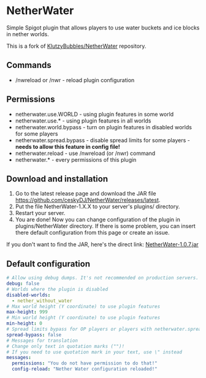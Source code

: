 # NetherWater
Simple Spigot plugin that allows players to use water buckets and ice blocks in nether worlds.

This is a fork of [KlutzyBubbles/NetherWater](https://github.com/KlutzyBubbles/NetherWater) repository.

## Commands
- /nwreload or /nwr - reload plugin configuration

## Permissions
- netherwater.use.WORLD - using plugin features in some world
- netherwater.use.* - using plugin features in all worlds
- netherwater.world.bypass - turn on plugin features in disabled worlds for some players
- netherwater.spread.bypass - disable spread limits for some players - **needs to allow this feature in config file!**
- netherwater.reload - use /nwreload (or /nwr) command
- netherwater.* - every permissions of this plugin

## Download and installation
1. Go to the latest release page and download the JAR file https://github.com/ceskyDJ/NetherWater/releases/latest.
2. Put the file NetherWater-1.X.X to your server's plugins/ directory.
3. Restart your server.
4. You are done! Now you can change configuration of the plugin in plugins/NetherWater directory. If there is some problem, you can insert there default configuration from this page or create an issue.

If you don't want to find the JAR, here's the direct link: [NetherWater-1.0.7.jar](https://github.com/ceskyDJ/NetherWater/releases/download/v1.0.7/NetherWater-1.0.7.jar)

## Default configuration
```YAML
# Allow using debug dumps. It's not recommended on production servers.
debug: false
# Worlds where the plugin is disabled
disabled-worlds:
  - nether_without_water
# Max world height (Y coordinate) to use plugin features
max-height: 999
# Min world height (Y coordinate) to use plugin features
min-height: 0
# Spread limits bypass for OP players or players with netherwater.spread.bypass permission
spread-bypass: false
# Messages for translation
# Change only text in quotation marks ("")!
# If you need to use quotation mark in your text, use \" instead
messages:
  permissions: "You do not have permission to do that!"
  config-reload: "Nether Water configuration reloaded!"
```
